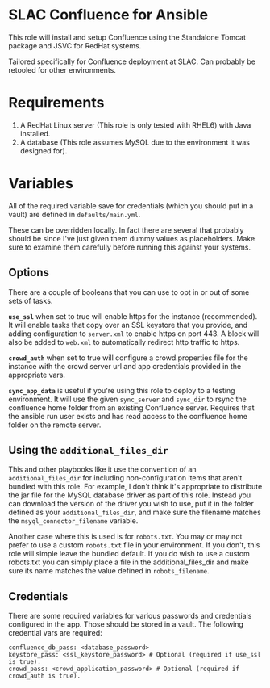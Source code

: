 # SLAC Confluence for Ansible

This role will install and setup Confluence using the Standalone Tomcat package and JSVC for RedHat systems. 

Tailored specifically for Confluence deployment at SLAC. Can probably be retooled for other environments.

# Requirements

1. A RedHat Linux server (This role is only tested with RHEL6) with Java installed.
2. A database (This role assumes MySQL due to the environment it was designed for).

# Variables

All of the required variable save for credentials (which you should put in a vault) are defined in `defaults/main.yml`.

These can be overridden locally. In fact there are several that probably should be since I've just given them dummy 
values as placeholders. Make sure to examine them carefully before running this against your systems. 

## Options

There are a couple of booleans that you can use to opt in or out of some sets of tasks. 

**`use_ssl`** when set to true will enable https for the instance (recommended). It will enable tasks that copy over an SSL
keystore that you provide, and adding configuration to `server.xml` to enable https on port 443. A block will also be added
to `web.xml` to automatically redirect http traffic to https. 

**`crowd_auth`** when set to true will configure a crowd.properties file for the instance with the crowd server url and 
app credentials provided in the appropriate vars. 

**`sync_app_data`** is useful if you're using this role to deploy to a testing environment. It will use the given
`sync_server` and `sync_dir` to rsync the confluence home folder from an existing Confluence server. Requires that the
ansible run user exists and has read access to the confluence home folder on the remote server. 

## Using the `additional_files_dir` 

This and other playbooks like it use the convention of an `additional_files_dir` for including non-configuration items
that aren't bundled with this role. For example, I don't think it's appropriate to distribute the jar file for the MySQL
database driver as part of this role. Instead you can download the version of the driver you wish to use, put it in the
folder defined as your `additional_files_dir`, and make sure the filename matches the `msyql_connector_filename` variable. 

Another case where this is used is for `robots.txt`. You may or may not prefer to use a custom `robots.txt` file in your
environment. If you don't, this role will simple leave the bundled default. If you do wish to use a custom robots.txt you
can simply place a file in the additional_files_dir and make sure its name matches the value defined in `robots_filename`.

## Credentials

There are some required variables for various passwords and credentials configured in the app. Those should be stored
in a vault. The following credential vars are required:

    confluence_db_pass: <database_password>
    keystore_pass: <ssl_keystore_password> # Optional (required if use_ssl is true).
    crowd_pass: <crowd_application_password> # Optional (required if crowd_auth is true).
    
    